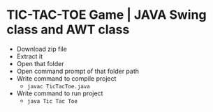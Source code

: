 # TIC-TAC-TOE Game | JAVA Swing class and AWT class

- Download zip file
- Extract it
- Open that folder
- Open command prompt of that folder path
- Write command to compile project
  - `javac TicTacToe.java`
- Write command to run project
  - `java Tic Tac Toe`
